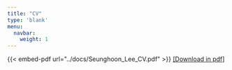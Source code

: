 ```yaml
---
title: "CV"
type: 'blank'
menu:
  navbar:
    weight: 1
---
```


{{< embed-pdf url="../docs/Seunghoon_Lee_CV.pdf" >}}
[[Download in pdf]](/docs/Seunghoon_Lee_CV.pdf)
